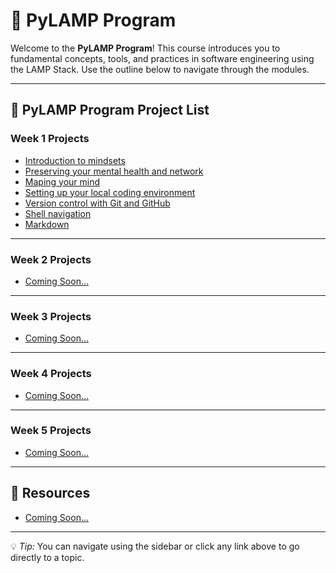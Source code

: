 # 🧭 PyLAMP Program

Welcome to the **PyLAMP Program**!
This course introduces you to fundamental concepts, tools, and practices in software engineering using the LAMP Stack.
Use the outline below to navigate through the modules.

---

## 📘 PyLAMP Program Project List

### Week 1 Projects
- [Introduction to mindsets](se_basics/0x01-introduction_to_mindsets.md)
- [Preserving your mental health and network](se_basics/0x02-mental_health_network.md )
- [Maping your mind](se_basics/0x04-map_your_mind.md)
- [Setting up your local coding environment](se_basics/)
- [Version control with Git and GitHub](se_basics/0x08-git.md)
- [Shell navigation](se_basics/0x05-shell_navigation.md)
- [Markdown](se_basics/0x09-markdown.md)

---

### Week 2 Projects
- [Coming Soon...]()

---

### Week 3 Projects
- [Coming Soon...]()

---

### Week 4 Projects
- [Coming Soon...]()

---

### Week 5 Projects
- [Coming Soon...]()

---

## 📂 Resources
- [Coming Soon...]()

---

💡 *Tip:* You can navigate using the sidebar or click any link above to go directly to a topic.
